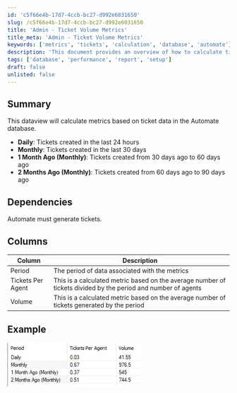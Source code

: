 ```yaml
---
id: 'c5f66e4b-17d7-4ccb-bc27-d992e6031650'
slug: /c5f66e4b-17d7-4ccb-bc27-d992e6031650
title: 'Admin - Ticket Volume Metrics'
title_meta: 'Admin - Ticket Volume Metrics'
keywords: ['metrics', 'tickets', 'calculation', 'database', 'automate']
description: 'This document provides an overview of how to calculate ticket metrics based on data from the ConnectWise Automate database, including daily, monthly, and historical ticket data analysis.'
tags: ['database', 'performance', 'report', 'setup']
draft: false
unlisted: false
---
```


## Summary

This dataview will calculate metrics based on ticket data in the Automate database.

- **Daily**: Tickets created in the last 24 hours  
- **Monthly**: Tickets created in the last 30 days  
- **1 Month Ago (Monthly)**: Tickets created from 30 days ago to 60 days ago  
- **2 Months Ago (Monthly)**: Tickets created from 60 days ago to 90 days ago  

## Dependencies

Automate must generate tickets.

## Columns

| Column              | Description                                                                                  |
|---------------------|----------------------------------------------------------------------------------------------|
| Period              | The period of data associated with the metrics                                               |
| Tickets Per Agent   | This is a calculated metric based on the average number of tickets divided by the period and number of agents |
| Volume              | This is a calculated metric based on the average number of tickets generated by the period    |

## Example

![Example Image](../../../static/img/docs/c5f66e4b-17d7-4ccb-bc27-d992e6031650/image_1.webp)
